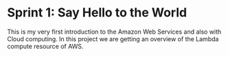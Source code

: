 # Sprint 1: Say Hello to the World

This is my very first introduction to the Amazon Web Services and also with Cloud computing. In this project we are getting an overview of the Lambda compute resource of AWS.